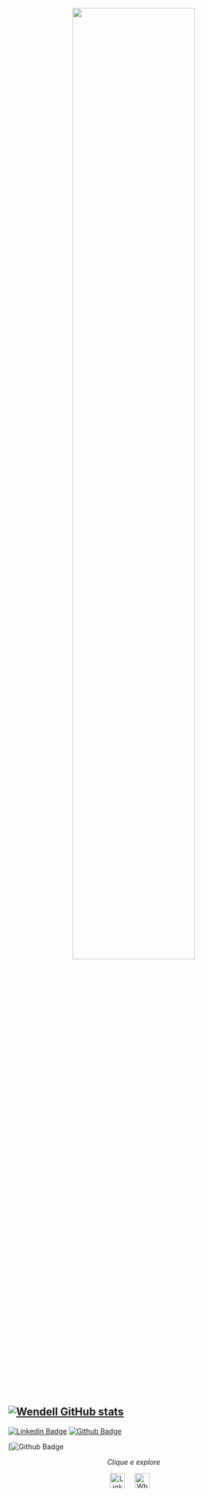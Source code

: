 <p align="center">
  <img src="https://raw.githubusercontent.com/ravi72munde/Chrome-Dino-Reinforcement-Learning/master/img_data/trained_dino.gif" width="70%">
  <br><br>
</p>


<br>
<p align="center">
  
  [![Wendell GitHub stats](https://github-readme-stats.vercel.app/api?username=wendell-gomes)](https://github.com/wendell-gomes/github-readme-stats)
---

  [![Linkedin Badge](https://img.shields.io/badge/-LinkedIn-blue?style=flat-square&logo=Linkedin&logoColor=white&link=https://https://www.linkedin.com/in/wendell-gomes-75a3a8205/)](https://www.linkedin.com/in/wendell-gomes-75a3a8205/)
  [![Github Badge](https://img.shields.io/badge/-Github-000?style=flat-square&logo=Github&logoColor=white&link=https://github.com/wendell-gomes)](https://github.com/wendell-gomes)
  
  [![Github Badge](https://img.shields.io/github/followers/wendell-gomes?style=social)

</details>

<p align="center"> 
  <i> Clique e explore </i>
</p>

<p align="center">
  <a href="https://www.linkedin.com/in/wendell-gomes-75a3a8205/"><img src="https://github.com/Quadrified/Quadrified/blob/master/assets/my_svgs/linkedin.svg" width="30px" alt="LinkedIn"></a> &nbsp; &nbsp;
  <a href="https://api.whatsapp.com/send?phone=+917330770559"><img src="https://github.com/Quadrified/Quadrified/blob/master/assets/my_svgs/whatsapp.svg" width="30px" alt="Whatsapp"></a> &nbsp; &nbsp;
</p>

